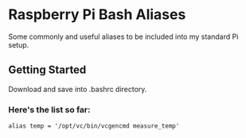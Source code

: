 # Raspberry Pi Bash Aliases
Some commonly and useful aliases to be included into my standard Pi setup.

## Getting Started
Download and save into .bashrc directory.

### Here's the list so far:

```console
alias temp = '/opt/vc/bin/vcgencmd measure_temp'
```







